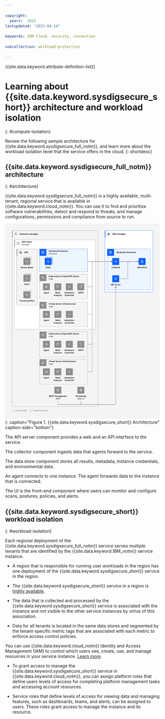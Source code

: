 ```yaml
---

copyright:
  years:  2023
lastupdated: "2023-04-14"

keywords: IBM Cloud, security, connection

subcollection: workload-protection

---
```


{{site.data.keyword.attribute-definition-list}}

# Learning about {{site.data.keyword.sysdigsecure_short}} architecture and workload isolation
{: #compute-isolation}

Review the following sample architecture for {{site.data.keyword.sysdigsecure_full_notm}}, and learn more about the workload isolation level that the service offers in the cloud.
{: shortdesc}

## {{site.data.keyword.sysdigsecure_full_notm}} architecture
{: #architecture}

{{site.data.keyword.sysdigsecure_full_notm}} is a highly available, multi-tenant, regional service that is available in {{site.data.keyword.cloud_notm}}. You can use it to find and prioritize software vulnerabilities, detect and respond to threats, and manage configurations, permissions and compliance from source to run.

![{{site.data.keyword.sysdigsecure_full_notm}}](images/Monitoring-arch.svg "{{site.data.keyword.sysdigsecure_full_notm}} architecture"){: caption="Figure 1. {{site.data.keyword.sysdigsecure_short}} Architecture" caption-side="bottom"}

The API server component provides a web and an API interface to the service.

The collector component ingests data that agents forward to the service.

The data store component stores all results, metadata, instance credentials, and environmental data.

An agent connects to one instance. The agent forwards data to the instance that is connected.

The UI is the front-end component where users can monitor and configure scans, postures, policies, and alerts.


## {{site.data.keyword.sysdigsecure_short}} workload isolation
{: #workload-isolation}

Each regional deployment of the {{site.data.keyword.sysdigsecure_full_notm}} service serves multiple tenants that are identified by the {{site.data.keyword.IBM_notm}} service instance.

* A region that is responsible for running user workloads in the region has one deployment of the {{site.data.keyword.sysdigsecure_short}} service in the region.

* The {{site.data.keyword.sysdigsecure_short}} service in a region is [highly available](/docs/workload-protection?topic=workload-protection-ha-dr).

* The data that is collected and processed by the {{site.data.keyword.sysdigsecure_short}} service is associated with the instance and not visible to the other service instances by virtue of this association.

* Data for all tenants is located in the same data stores and segmented by the tenant-specific metric tags that are associated with each metric to enforce access control policies.

You can use {{site.data.keyword.cloud_notm}} Identity and Access Management (IAM) to control which users see, create, use, and manage resources in your service instance. [Learn more](/docs/workload-protection?topic=workload-protection-iam).

* To grant access to manage the {{site.data.keyword.sysdigsecure_short}} service in {{site.data.keyword.cloud_notm}}, you can assign platform roles that define users levels of access for completing platform management tasks and accessing account resources.

* Service roles that define levels of access for viewing data and managing features, such as dashboards, teams, and alerts, can be assigned to users. These roles grant access to manage the instance and its resource.

